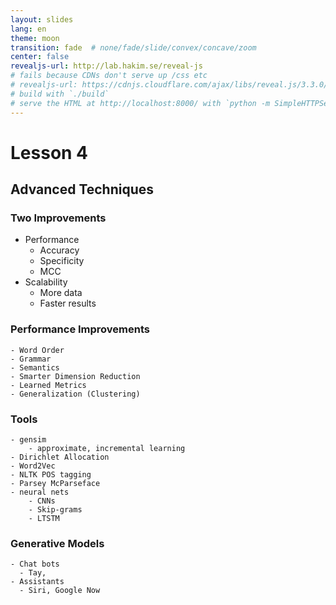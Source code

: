 ```yaml
---
layout: slides
lang: en
theme: moon
transition: fade  # none/fade/slide/convex/concave/zoom
center: false
revealjs-url: http://lab.hakim.se/reveal-js
# fails because CDNs don't serve up /css etc
# revealjs-url: https://cdnjs.cloudflare.com/ajax/libs/reveal.js/3.3.0/js/reveal.min.js
# build with `./build`
# serve the HTML at http://localhost:8000/ with `python -m SimpleHTTPServer`
---
```


# Lesson 4

## Advanced Techniques

### Two Improvements

- Performance
    - Accuracy
    - Specificity
    - MCC
- Scalability
    - More data
    - Faster results

### Performance Improvements

    - Word Order
    - Grammar
    - Semantics
    - Smarter Dimension Reduction
    - Learned Metrics
    - Generalization (Clustering)

### Tools

    - gensim
        - approximate, incremental learning
    - Dirichlet Allocation
    - Word2Vec
    - NLTK POS tagging
    - Parsey McParseface
    - neural nets
        - CNNs
        - Skip-grams
        - LTSTM

### Generative Models

    - Chat bots
      - Tay, 
    - Assistants
      - Siri, Google Now


